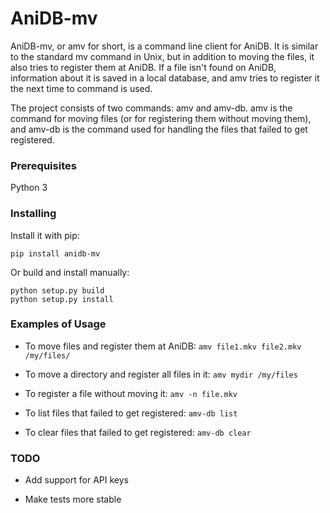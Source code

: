 # AniDB-mv

AniDB-mv, or amv for short, is a command line client for AniDB. It is
similar to the standard mv command in Unix, but in addition to moving
the files, it also tries to register them at AniDB. If a file isn't
found on AniDB, information about it is saved in a local database, and
amv tries to register it the next time to command is used.

The project consists of two commands: amv and amv-db. amv is the command
for moving files (or for registering them without moving them), and amv-db
is the command used for handling the files that failed to get registered.


### Prerequisites
Python 3

### Installing
Install it with pip:
```
pip install anidb-mv
```

Or build and install manually:
```
python setup.py build
python setup.py install
```

### Examples of Usage
* To move files and register them at AniDB: `amv file1.mkv file2.mkv /my/files/`

* To move a directory and register all files in it: `amv mydir /my/files`

* To register a file without moving it: `amv -n file.mkv`

* To list files that failed to get registered: `amv-db list`

* To clear files that failed to get registered: `amv-db clear`

### TODO
* Add support for API keys

* Make tests more stable
